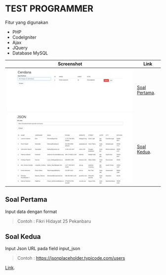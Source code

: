 # TEST PROGRAMMER
Fitur yang digunakan
* PHP
* CodeIgniter
* Ajax
* JQuery
* Database MySQL

Screenshot | Link
------------ | -------------
![Soal Pertama](https://github.com/fhdyt/tes_cendana/blob/master/image/ss1.png) | [Soal Pertama](http://localhost/ci/).
![Soal Kedua](https://github.com/fhdyt/tes_cendana/blob/master/image/ss2.png) | [Soal Kedua](http://localhost/ci/index.php/json).

## Soal Pertama
Input data dengan format <nama lengkap><umur><kota>
> Contoh : Fikri Hidayat 25 Pekanbaru

## Soal Kedua
Input Json URL pada field input_json
> Contoh : https://jsonplaceholder.typicode.com/users


[Link](https://github.com/fhdyt/tes_cendana/blob/master/Soal%20Praktek%20PHP-revisi%202020.pdf).
